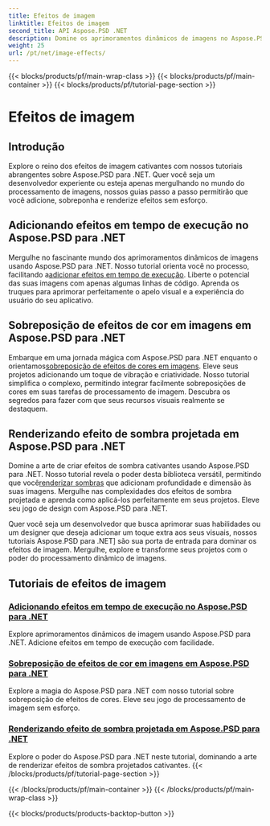 ```yaml
---
title: Efeitos de imagem
linktitle: Efeitos de imagem
second_title: API Aspose.PSD .NET
description: Domine os aprimoramentos dinâmicos de imagens no Aspose.PSD para .NET. Aprimore seu processamento de imagens com tutoriais sobre como adicionar, sobrepor e renderizar efeitos impressionantes em tempo de execução.
weight: 25
url: /pt/net/image-effects/
---
```


{{< blocks/products/pf/main-wrap-class >}}
{{< blocks/products/pf/main-container >}}
{{< blocks/products/pf/tutorial-page-section >}}

# Efeitos de imagem


## Introdução

Explore o reino dos efeitos de imagem cativantes com nossos tutoriais abrangentes sobre Aspose.PSD para .NET. Quer você seja um desenvolvedor experiente ou esteja apenas mergulhando no mundo do processamento de imagens, nossos guias passo a passo permitirão que você adicione, sobreponha e renderize efeitos sem esforço.

## Adicionando efeitos em tempo de execução no Aspose.PSD para .NET

 Mergulhe no fascinante mundo dos aprimoramentos dinâmicos de imagens usando Aspose.PSD para .NET. Nosso tutorial orienta você no processo, facilitando a[adicionar efeitos em tempo de execução](./add-effect-runtime/). Liberte o potencial das suas imagens com apenas algumas linhas de código. Aprenda os truques para aprimorar perfeitamente o apelo visual e a experiência do usuário do seu aplicativo.

## Sobreposição de efeitos de cor em imagens em Aspose.PSD para .NET

Embarque em uma jornada mágica com Aspose.PSD para .NET enquanto o orientamos[sobreposição de efeitos de cores em imagens](./overlay-color-effect/). Eleve seus projetos adicionando um toque de vibração e criatividade. Nosso tutorial simplifica o complexo, permitindo integrar facilmente sobreposições de cores em suas tarefas de processamento de imagem. Descubra os segredos para fazer com que seus recursos visuais realmente se destaquem.

## Renderizando efeito de sombra projetada em Aspose.PSD para .NET

 Domine a arte de criar efeitos de sombra cativantes usando Aspose.PSD para .NET. Nosso tutorial revela o poder desta biblioteca versátil, permitindo que você[renderizar sombras](./render-drop-shadow/) que adicionam profundidade e dimensão às suas imagens. Mergulhe nas complexidades dos efeitos de sombra projetada e aprenda como aplicá-los perfeitamente em seus projetos. Eleve seu jogo de design com Aspose.PSD para .NET.

Quer você seja um desenvolvedor que busca aprimorar suas habilidades ou um designer que deseja adicionar um toque extra aos seus visuais, nossos tutoriais Aspose.PSD para .NET] são sua porta de entrada para dominar os efeitos de imagem. Mergulhe, explore e transforme seus projetos com o poder do processamento dinâmico de imagens.


## Tutoriais de efeitos de imagem
### [Adicionando efeitos em tempo de execução no Aspose.PSD para .NET](./add-effect-runtime/)
Explore aprimoramentos dinâmicos de imagem usando Aspose.PSD para .NET. Adicione efeitos em tempo de execução com facilidade.
### [Sobreposição de efeitos de cor em imagens em Aspose.PSD para .NET](./overlay-color-effect/)
Explore a magia do Aspose.PSD para .NET com nosso tutorial sobre sobreposição de efeitos de cores. Eleve seu jogo de processamento de imagem sem esforço.
### [Renderizando efeito de sombra projetada em Aspose.PSD para .NET](./render-drop-shadow/)
Explore o poder do Aspose.PSD para .NET neste tutorial, dominando a arte de renderizar efeitos de sombra projetados cativantes.
{{< /blocks/products/pf/tutorial-page-section >}}

{{< /blocks/products/pf/main-container >}}
{{< /blocks/products/pf/main-wrap-class >}}

{{< blocks/products/products-backtop-button >}}
